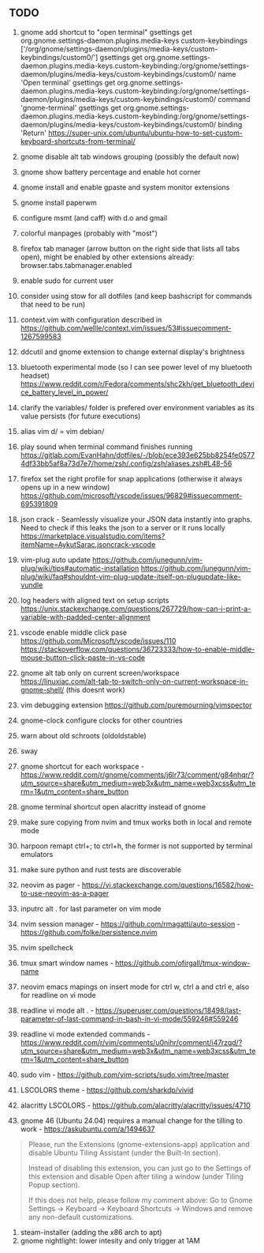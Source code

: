 ## TODO
1. gnome add shortcut to "open terminal"
gsettings get org.gnome.settings-daemon.plugins.media-keys custom-keybindings
['/org/gnome/settings-daemon/plugins/media-keys/custom-keybindings/custom0/']
gsettings get org.gnome.settings-daemon.plugins.media-keys.custom-keybinding:/org/gnome/settings-daemon/plugins/media-keys/custom-keybindings/custom0/ name
'Open terminal'
gsettings get org.gnome.settings-daemon.plugins.media-keys.custom-keybinding:/org/gnome/settings-daemon/plugins/media-keys/custom-keybindings/custom0/ command
'gnome-terminal'
gsettings get org.gnome.settings-daemon.plugins.media-keys.custom-keybinding:/org/gnome/settings-daemon/plugins/media-keys/custom-keybindings/custom0/ binding
'<Super>Return'
https://super-unix.com/ubuntu/ubuntu-how-to-set-custom-keyboard-shortcuts-from-terminal/
1. gnome disable alt tab windows grouping (possibly the default now)
1. gnome show battery percentage and enable hot corner
1. gnome install and enable gpaste and system monitor extensions
1. gnome install paperwm
1. configure msmt (and caff) with d.o and gmail
1. colorful manpages (probably with "most")
1. firefox tab manager (arrow button on the right side that lists all tabs open), might be enabled by other extensions already: browser.tabs.tabmanager.enabled
1. enable sudo for current user
1. consider using stow for all dotfiles (and keep bashscript for commands that need to be run)
1. context.vim with configuration described in https://github.com/wellle/context.vim/issues/53#issuecomment-1267599583
1. ddcutil and gnome extension to change external display's brightness
1. bluetooth experimental mode (so I can see power level of my bluetooth headset)
https://www.reddit.com/r/Fedora/comments/shc2kh/get_bluetooth_device_battery_level_in_power/
1. clarify the variables/ folder is prefered over environment variables as its value persists (for future executions)
1. alias vim d/ = vim debian/
1. play sound when terminal command finishes running
https://gitlab.com/EvanHahn/dotfiles/-/blob/ece393e625bb8254fe05774df33bb5af8a73d7e7/home/zsh/.config/zsh/aliases.zsh#L48-56
1. firefox set the right profile for snap applications (otherwise it always opens up in a new window)
https://github.com/microsoft/vscode/issues/96829#issuecomment-695391809
1. json crack - Seamlessly visualize your JSON data instantly into graphs.
Need to check if this leaks the json to a server or it runs locally
https://marketplace.visualstudio.com/items?itemName=AykutSarac.jsoncrack-vscode
1. vim-plug auto update
https://github.com/junegunn/vim-plug/wiki/tips#automatic-installation
https://github.com/junegunn/vim-plug/wiki/faq#shouldnt-vim-plug-update-itself-on-plugupdate-like-vundle
1. log headers with aligned text on setup scripts
https://unix.stackexchange.com/questions/267729/how-can-i-print-a-variable-with-padded-center-alignment
1. vscode enable middle click pase
https://github.com/Microsoft/vscode/issues/110
https://stackoverflow.com/questions/36723333/how-to-enable-middle-mouse-button-click-paste-in-vs-code
1. gnome alt tab only on current screen/workspace
https://linuxiac.com/alt-tab-to-switch-only-on-current-workspace-in-gnome-shell/ (this doesnt work)
1. vim debugging extension
https://github.com/puremourning/vimspector
1. gnome-clock configure clocks for other countries
1. warn about old schroots (oldoldstable)

1. sway

1. gnome shortcut for each workspace - https://www.reddit.com/r/gnome/comments/j6lr73/comment/g84nhqr/?utm_source=share&utm_medium=web3x&utm_name=web3xcss&utm_term=1&utm_content=share_button
1. gnome terminal shortcut open alacritty instead of gnome
1. make sure copying from nvim and tmux works both in local and remote mode
1. harpoon remapt ctrl+; to ctrl+h, the former is not supported by terminal emulators
1. make sure python and rust tests are discoverable
1. neovim as pager - https://vi.stackexchange.com/questions/16582/how-to-use-neovim-as-a-pager
1. inputrc alt . for last parameter on vim mode
1. nvim session manager - https://github.com/rmagatti/auto-session - https://github.com/folke/persistence.nvim
1. nvim spellcheck
1. tmux smart window names - https://github.com/ofirgall/tmux-window-name
1. neovim emacs mapings on insert mode for ctrl w, ctrl a and ctrl e, also for readline on vi mode
1. readline vi mode alt . - https://superuser.com/questions/18498/last-parameter-of-last-command-in-bash-in-vi-mode/559246#559246
1. readline vi mode extended commands - https://www.reddit.com/r/vim/comments/u0nihr/comment/i47rzqd/?utm_source=share&utm_medium=web3x&utm_name=web3xcss&utm_term=1&utm_content=share_button
1. sudo vim - https://github.com/vim-scripts/sudo.vim/tree/master
1. LSCOLORS theme - https://github.com/sharkdp/vivid
1. alacritty LSCOLORS - https://github.com/alacritty/alacritty/issues/4710

1. gnome 46 (Ubuntu 24.04) requires a manual change for the tilling to work - https://askubuntu.com/a/1494637 
> Please, run the Extensions (gnome-extensions-app) application and disable Ubuntu Tiling Assistant (under the Built-In section).
> 
> Instead of disabling this extension, you can just go to the Settings of this extension and disable Open after tiling a window (under Tiling Popup section).
> 
> If this does not help, please follow my comment above: Go to Gnome Settings → Keyboard → Keyboard Shortcuts → Windows and remove any non-default customizations.

1. steam-installer (adding the x86 arch to apt)
1. gnome nightlight: lower intesity and only trigger at 1AM
